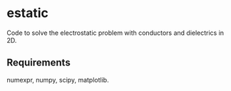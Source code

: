 # estatic
Code to solve the electrostatic problem with conductors and dielectrics in 2D.

## Requirements
numexpr, numpy, scipy, matplotlib.
